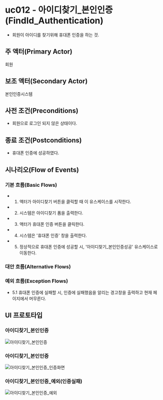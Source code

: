 # uc012 - 아이디찾기_본인인증(FindId_Authentication)
- 회원이 아이디를 찾기위해 휴대폰 인증을 하는 것.

## 주 액터(Primary Actor)
회원

## 보조 액터(Secondary Actor)
본인인증시스템

## 사전 조건(Preconditions)
- 회원으로 로그인 되지 않은 상태이다.

## 종료 조건(Postconditions)
- 휴대폰 인증에 성공하였다.

## 시나리오(Flow of Events)

### 기본 흐름(Basic Flows)

- 1. 액터가 아이디찾기 버튼을 클릭할 때 이 유스케이스를 시작한다.
- 2. 시스템은 아이디찾기 폼을 출력한다.
- 3. 액터가 휴대폰 인증 버튼을 클릭한다.
- 4. 시스템은 '휴대폰 인증' 창을 출력한다.
- 5. 정상적으로 휴대폰 인증에 성공할 시, '아이디찾기_본인인증성공' 유스케이스로 이동한다.

### 대안 흐름(Alternative Flows)


### 예외 흐름(Exception Flows)

- 5.1 휴대폰 인증에 실패할 시, 인증에 실패했음을 알리는 경고창을 출력하고 현재 페이지에서 머무른다.


## UI 프로토타입

### 아이디찾기_본인인증
![아이디찾기_본인인증](./images/12_아이디찾기_본인인증.jpg)

### 아이디찾기_본인인증
![아이디찾기_본인인증_인증화면](./images/13_아이디찾기_본인인증_인증화면.jpg)

### 아이디찾기_본인인증_예외(인증실패)
![아이디찾기_본인인증_예외](./images/14_아이디찾기_본인인증_예외.jpg)
